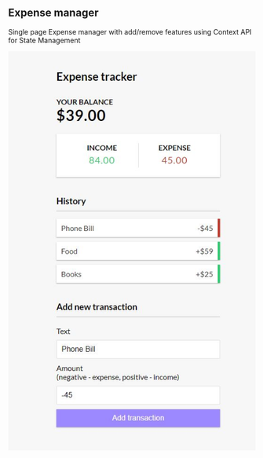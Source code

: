 ## Expense manager

Single page Expense manager with add/remove features using Context API for State Management

![HomePage](public/App.JPG)
